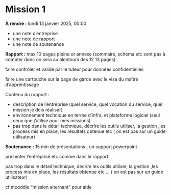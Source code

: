 # Mission 1

**À rendre :** lundi 13 janvier 2025, 00:00

- une note d’entreprise
- une note de rapport
- une note de soutenance

**Rapport :** max 10 pages pleine or annexe (sommaire, schéma etc sont pas à compter donc on sera au alentours des 12 13 pages)

faire contrôler et validé par le tuteur pour données confidentielles

faire une cartouche sur la page de garde avec le visa du maître d’apprentissage

Contenu du rapport :

- description de l’entreprise (quel service, quel vocation du service, quel mission je dois réaliser)
- environnement technique en terme d’infra, et plateforme logiciel (seul ceux que j’utilise pour mes missions)
- pas trop dans le détail technique, décrire les outils utiliser, la gestion ,les process mis en place,  les résultats obtenue etc  ( on est pas sur un guide utilisateur)

**Soutenance :** 15 min de présentations , un support powerpoint

présenter l’entreprise etc comme dans le rapport

pas trop dans le détail technique, décrire les outils utiliser, la gestion ,les process mis en place,  les résultats obtenue etc …  ( on est pas sur un guide utilisateur)

cf mooddle “mission alternant” pour aide
